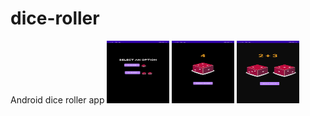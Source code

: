 # dice-roller
Android dice roller app
<img src="https://github.com/hisenberg-lab/dice-roller/blob/main/01.png" width="100" height="100">
<img src="https://github.com/hisenberg-lab/dice-roller/blob/main/02.png" width="100" height="100">
<img src="https://github.com/hisenberg-lab/dice-roller/blob/main/03.png" width="100" height="100">




